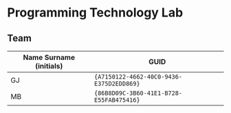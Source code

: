 # Programming Technology Lab

## Team

| Name Surname (initials) | GUID                                     |
| ----------------------- | ---------------------------------------- |
| GJ                      | `{A7150122-4662-40C0-9436-E375D2EDD869}` |
| MB                      | `{86B8D09C-3B60-41E1-B728-E55FAB475416}` |
